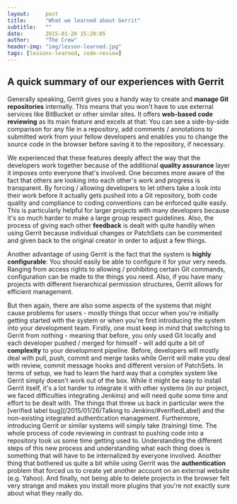 ```yaml
---
layout:     post
title:      "What we learned about Gerrit"
subtitle:	""
date:       2015-01-20 15:20:05
author:     "The Crew"
header-img: "img/lesson-learned.jpg"
tags: [lessons-learned, code-review]
---
```


## A quick summary of our experiences with Gerrit

Generally speaking, Gerrit gives you a handy way to create and **manage Git repositories** internally. This means that you won't have to use external services like BitBucket or other similar sites. It offers **web-based code reviewing** as its main feature and excels at that: You can see a side-by-side comparison for any file in a repository, add comments / annotations to submitted work from your fellow developers and enables you to change the source code in the browser before saving it to the repository, if necessary.

We experienced that these features deeply affect the way that the developers work together because of the additional **quality assurance** layer it imposes onto everyone that's involved. One becomes more aware of the fact that others are looking into each other's work and progress is transparent. By forcing / allowing developers to let others take a look into their work before it actually gets pushed into a Git repository, both code quality and compliance to coding conventions can be enforced quite easily. This is particularly helpful for larger projects with many developers because it's so much harder to make a large group respect guidelines. Also, the process of giving each other **feedback** is dealt with quite handily when using Gerrit because individual changes or PatchSets can be commented and given back to the original creator in order to adjust a few things.

Another advantage of using Gerrit is the fact that the system is **highly configurable**: You should easily be able to configure it for your very needs. Ranging from access rights to allowing / prohibiting certain Git commands, configuration can be made to the things you need. Also, if you have many projects with different hierarchical permission structures, Gerrit allows for efficient management.

But then again, there are also some aspects of the systems that might cause problems for users - mostly things that occur when you're initially getting started with the system or when you're first introducing the system into your development team. Firstly, one must keep in mind that switching to Gerrit from nothing - meaning that before, you only used Git locally and each developer pushed / merged for himself - will add quite a bit of **complexity** to your development pipeline. Before, developers will mostly deal with pull, push, commit and merge tasks while Gerrit will make you deal with review, commit message hooks and different version of PatchSets.
In terms of setup, we had to learn the hard way that a complex system like Gerrit simply doesn't work out of the box. While it might be easy to install Gerrit itself, it's a lot harder to integrate it with other systems (in our project, we faced difficulties integrating Jenkins) and will need quite some time and effort to be dealt with. The things that threw us back in particular were the [verified label bug](/2015/01/26/Talking to Jenkins/#verifiedLabel) and the non-existing integrated authentication management.
Furthermore, introducing Gerrit or similar systems will simply take (training) time. The whole process of code reviewing in contrast to pushing code into a repository took us some time getting used to. Understanding the different steps of this new process and understanding what each thing does is something that will have to be internalized by everyone involved.
Another thing that bothered us quite a bit while using Gerrit was the **authentication** problem that forced us to create yet another account on an external website (e.g. Yahoo). And finally, not being able to delete projects in the browser felt very strange and makes you install more plugins that you're not exactly sure about what they really do.